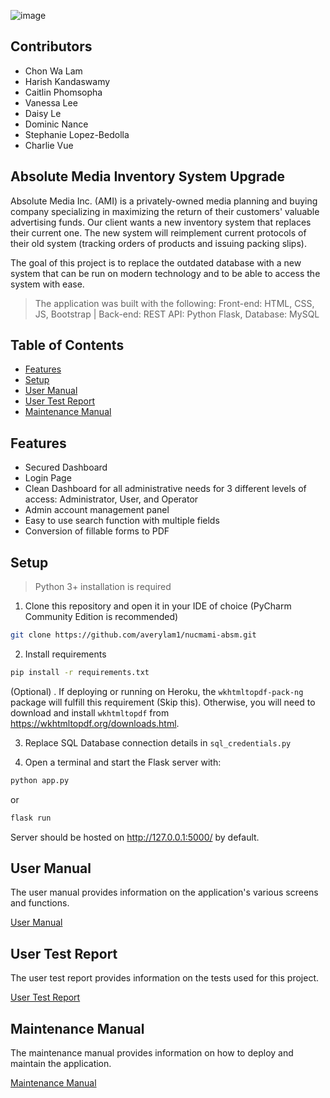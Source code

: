 ![image](https://user-images.githubusercontent.com/77952068/167334431-a61d94c8-aef3-4f08-902f-6f01bcd292fa.png)

## Contributors

- Chon Wa Lam
- Harish Kandaswamy
- Caitlin Phomsopha
- Vanessa Lee
- Daisy Le
- Dominic Nance
- Stephanie Lopez-Bedolla
- Charlie Vue

## Absolute Media Inventory System Upgrade

Absolute Media Inc. (AMI) is a privately-owned media planning and buying company specializing in maximizing the return of their customers' valuable advertising funds. Our client wants a new inventory system that replaces their current one. The new system will reimplement current protocols of their old system (tracking orders of products and issuing packing slips).

The goal of this project is to replace the outdated database with a new system that can be run on modern technology and to be able to access the system with ease.

> The application was built with the following: Front-end: HTML, CSS, JS, Bootstrap | Back-end: REST API: Python Flask, Database: MySQL

## Table of Contents

- [Features](#Features)
- [Setup](#Setup)
- [User Manual](#User-Manual)
- [User Test Report](#User-Test-Report)
- [Maintenance Manual](#Maintenance-Manual)


## Features
- Secured Dashboard
- Login Page
- Clean Dashboard for all administrative needs for 3 different levels of access: Administrator, User, and Operator
- Admin account management panel
- Easy to use search function with multiple fields  
- Conversion of fillable forms to PDF


## Setup
> Python 3+ installation is required


1. Clone this repository and open it in your IDE of choice (PyCharm Community Edition is recommended)

```bash
git clone https://github.com/averylam1/nucmami-absm.git
```

2. Install requirements

```bash
pip install -r requirements.txt
```

(Optional) . If deploying or running on Heroku, the `wkhtmltopdf-pack-ng` package will fulfill this requirement (Skip this). 
Otherwise, you will need to download and install `wkhtmltopdf` from https://wkhtmltopdf.org/downloads.html.

3. Replace SQL Database connection details in 
`sql_credentials.py`

4. Open a terminal and start the Flask server with:

```bash
python app.py
```
or
```bash
flask run
```

Server should be hosted on http://127.0.0.1:5000/ by default.

## User Manual

The user manual provides information on the application's various screens and functions.

[User Manual](https://docs.google.com/document/d/1bV2GLHY63RU_JRNsK3aWp2qgd0Y8NNK6E6ER2F-G3wQ/edit?usp=sharing)

## User Test Report

The user test report provides information on the tests used for this project.

[User Test Report](https://docs.google.com/document/d/1itRE2Oz1bchs3iJFrAFvKswP-0jtBeEHdW5fEiqZFNE/edit?usp=sharing)

## Maintenance Manual

The maintenance manual provides information on how to deploy and maintain the application.

[Maintenance Manual](https://docs.google.com/document/d/1FhVtbX3INcT5bYU51-_CKw6QMOQZtXtu2kVyTt0ESPo/edit?usp=sharing)
